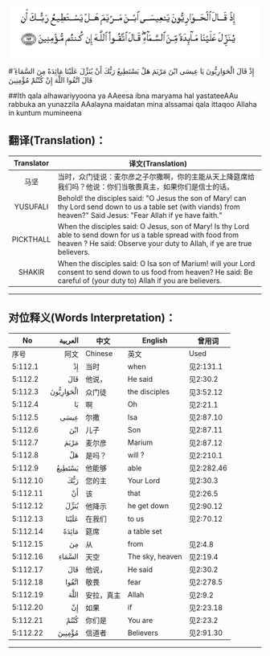 ![005:112](images/005_112.gif)

#إِذْ قَالَ الْحَوَارِيُّونَ يَا عِيسَى ابْنَ مَرْيَمَ هَلْ يَسْتَطِيعُ رَبُّكَ أَنْ يُنَزِّلَ عَلَيْنَا مَائِدَةً مِنَ السَّمَاءِ ۖ قَالَ اتَّقُوا اللَّهَ إِنْ كُنْتُمْ مُؤْمِنِينَ 

##Ith qala alhawariyyoona ya AAeesa ibna maryama hal yastateeAAu rabbuka an yunazzila AAalayna maidatan mina alssamai qala ittaqoo Allaha in kuntum mumineena 

## 翻译(Translation)：

| Translator | 译文(Translation)                                            |
| :--------: | ------------------------------------------------------------ |
|    马坚    | 当时，众门徒说：麦尔彦之子尔撒啊，你的主能从天上降筵席给我们吗？他说：你们当敬畏真主，如果你们是信士的话。 |
|  YUSUFALI  | Behold! the disciples said: "O Jesus the son of Mary! can thy Lord send down to us a table set (with viands) from heaven?" Said Jesus: "Fear Allah if ye have faith." |
| PICKTHALL  | When the disciples said: O Jesus, son of Mary! Is thy Lord able to send down for us a table spread with food from heaven ? He said: Observe your duty to Allah, if ye are true believers. |
|   SHAKIR   | When the disciples said: O Isa son of Marium! will your Lord consent to send down to us food from heaven? He said: Be careful of (your duty to) Allah if you are believers. |

---

## 对位释义(Words Interpretation)：

| No   | العربية | 中文    | English | 曾用词 |
| ---- | ------: | ------- | ------- | ------ |
| 序号 |    阿文 | Chinese | 英文    | Used   |
| 5:112.1  | إِذْ        | 当时       | when            | 见2:131.1  |
| 5:112.2  | قَالَ       | 他说，     | He said         | 见2:30.2   |
| 5:112.3  | الْحَوَارِيُّونَ | 众门徒     | the disciples   | 见3:52.12  |
| 5:112.4  | يَا        | 啊         | Oh              | 见2:21.1   |
| 5:112.5  | عِيسَى      | 尔撒       | Isa             | 见2:87.10  |
| 5:112.6  | ابْنَ       | 儿子       | Son             | 见2:87.11  |
| 5:112.7  | مَرْيَمَ      | 麦尔彦     | Marium          | 见2:87.12  |
| 5:112.8  | هَلْ        | 是吗？     | will ?          | 见2:210.1  |
| 5:112.9  | يَسْتَطِيعُ    | 他能够     | able            | 见2:282.46 |
| 5:112.10 | رَبُّكَ       | 您的主     | Your Lord       | 见2:30.3   |
| 5:112.11 | أَنْ        | 该         | that            | 见2:26.5   |
| 5:112.12 | يُنَزِّلَ      | 他降示     | he get down     | 见2:90.12  |
| 5:112.13 | عَلَيْنَا     | 在我们     | to us           | 见2:70.12  |
| 5:112.14 | مَائِدَةً     | 筵席       | a table set     |            |
| 5:112.15 | مِنَ        | 从         | from            | 见2:4.8    |
| 5:112.16 | السَّمَاءِ    | 天空       | The sky, heaven | 见2:19.4   |
| 5:112.17 | قَالَ       | 他说，     | He said         | 见2:30.2   |
| 5:112.18 | اتَّقُوا     | 敬畏       | fear            | 见2:278.5  |
| 5:112.19 | اللَّهَ      | 安拉，真主 | Allah           | 见2:9.2    |
| 5:112.20 | إِنْ        | 如果       | if              | 见2:23.18  |
| 5:112.21 | كُنْتُمْ      | 你们是     | You are         | 见2:23.2   |
| 5:112.22 | مُؤْمِنِينَ    | 信道者     | Believers       | 见2:91.30  |

---
